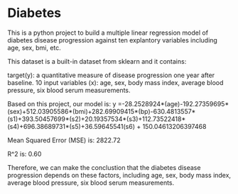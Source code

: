 # Diabetes
This is a python project to build a multiple linear regression model of diabetes disease progression against ten explantory variables including age, sex, bmi, etc.

This dataset is a built-in dataset from sklearn and it contains:

target(y): a quantitative measure of disease progression one year after baseline.
10 input variables (x): 
age,
sex,
body mass index,
average blood pressure,
six blood serum measurements.

Based on this project, our model is:
y =-28.2528924*(age)-192.27359695*(sex)+512.03905586*(bmi)+282.69909415*(bp)-630.4813557*(s1)+393.50457699*(s2)+20.19357534*(s3)+112.73522418*(s4)+696.38689731*(s5)+36.59645541(s6) + 150.04613206397468

Mean Squared Error (MSE) is: 2822.72

R^2 is: 0.60

Therefore, we can make the conclustion that the diabetes disease progression depends on these factors, including age, sex, body mass index, average blood pressure, six blood serum measurements.
